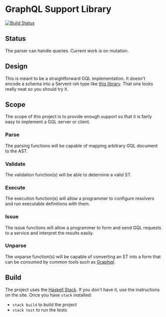# GraphQL Support Library

[![Build Status](https://travis-ci.org/aztecrex/haskell-graphql.svg?branch=master)](https://travis-ci.org/aztecrex/haskell-graphql)

## Status

The parser can handle queries. Current work is on mutation.

## Design

This is meant to be a straightforward GQL implementation. It doesn't encode a
schema into a Servent-ish type like [this library](https://github.com/haskell-graphql/graphql-api).
That one looks really neat so you should try it.

## Scope

The scope of this project is to provide enough support so that it is fairly easy to implement
a GQL server or client.

### Parse

The parsing functions will be capable of mapping arbitrary GQL document to the AST.

### Validate

The validation function(s) will be able to determine a valid ST.

### Execute

The execution function(s) will allow a programmer to configure resolvers and run executable
definitions with them.

### Issue

The issue functions will allow a programmer to form and send GQL requests to a service and interpret
the results easily.

### Unparse

The unparse function(s) will be capable of converting an ST into a form that can be consumed by
common tools such as [Graphiql](https://github.com/graphql/graphiql).


## Build

The project uses the [Haskell Stack](https://docs.haskellstack.org/en/stable/README/). If you don't
have it, use the instructions on the site. Once you have `stack` installed:
- `stack build` to build the project
- `stack test` to run the tests

